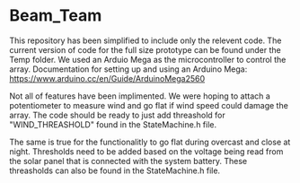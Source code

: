 # Beam_Team

This repository has been simplified to include only the relevent code. The current version of code for the full size prototype can be found under the Temp folder. We used an Arduio Mega as the microcontroller to control the array. 
Documentation for setting up and using an Arduino Mega: https://www.arduino.cc/en/Guide/ArduinoMega2560

Not all of features have been implimented. We were hoping to attach a potentiometer to measure wind and go flat if wind speed could damage the array. The code should be ready to just add threashold for "WIND_THREASHOLD" found in the StateMachine.h file.

The same is true for the functionalitly to go flat during overcast and close at night. Thresholds need to be added based on the voltage being read from the solar panel that is connected with the system battery. These threasholds can also be found in the StateMachine.h file.